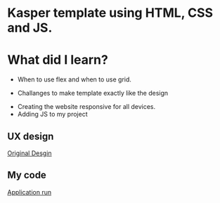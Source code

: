 # Kasper template using HTML, CSS and JS.


# What did I learn? 
- When to use flex and when to use grid.  
* Challanges to make template exactly like the design
+ Creating the website responsive for all devices.
+ Adding JS to my project



## UX design 
[Original Desgin]([https://elzerowebschool.github.io/HTML_And_CSS_Template_Two/#])

## My code
[Application run]([http://127.0.0.1:5500/index.html])
